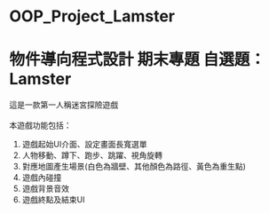 # OOP_Project_Lamster

# 物件導向程式設計 期末專題 自選題：Lamster
這是一款第一人稱迷宮探險遊戲</br>
</br>
本遊戲功能包括：

1. 遊戲起始UI介面、設定畫面長寬選單</br>
2. 人物移動、蹲下、跑步、跳躍、視角旋轉</br>
3. 對應地圖產生場景(白色為牆壁、其他顏色為路徑、黃色為重生點)</br>
4. 遊戲內碰撞</br>
5. 遊戲背景音效</br>
6. 遊戲終點及結束UI</br>
